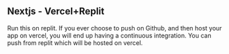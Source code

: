 ## Nextjs - Vercel+Replit

Run this on replit. If you ever choose to push on Github, and then host your app on vercel, you will end up having a continuous integration. You can push from replit which will be hosted on vercel.